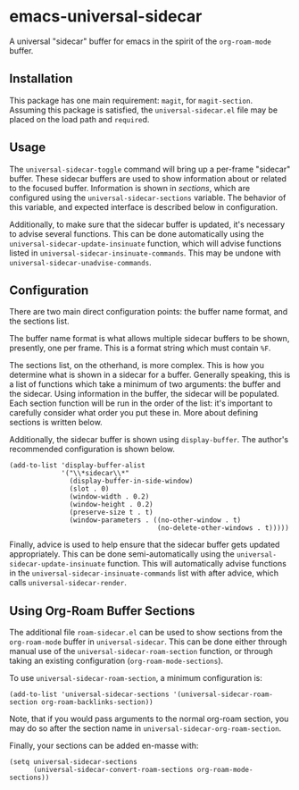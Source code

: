 # emacs-universal-sidecar

A universal "sidecar" buffer for emacs in the spirit of the `org-roam-mode` buffer.

## Installation

This package has one main requirement: `magit`, for `magit-section`.
Assuming this package is satisfied, the `universal-sidecar.el` file may be placed on the load path and `require`d.

## Usage

The `universal-sidecar-toggle` command will bring up a per-frame "sidecar" buffer.
These sidecar buffers are used to show information about or related to the focused buffer.
Information is shown in *sections*, which are configured using the `universal-sidecar-sections` variable.
The behavior of this variable, and expected interface is described below in configuration.

Additionally, to make sure that the sidecar buffer is updated, it's necessary to advise several functions.
This can be done automatically using the `universal-sidecar-update-insinuate` function, which will advise functions listed in `universal-sidecar-insinuate-commands`.
This may be undone with `universal-sidecar-unadvise-commands`.

## Configuration

There are two main direct configuration points: the buffer name format, and the sections list.

The buffer name format is what allows multiple sidecar buffers to be shown, presently, one per frame.
This is a format string which must contain `%F`.

The sections list, on the otherhand, is more complex.
This is how you determine what is shown in a sidecar for a buffer.
Generally speaking, this is a list of functions which take a minimum of two arguments: the buffer and the sidecar.
Using information in the buffer, the sidecar will be populated.
Each section function will be run in the order of the list: it's important to carefully consider what order you put these in.
More about defining sections is written below.

Additionally, the sidecar buffer is shown using `display-buffer`.
The author's recommended configuration is shown below.

```elisp
(add-to-list 'display-buffer-alist
             '("\\*sidecar\\*"
               (display-buffer-in-side-window)
               (slot . 0)
               (window-width . 0.2)
               (window-height . 0.2)
               (preserve-size t . t)
               (window-parameters . ((no-other-window . t)
                                     (no-delete-other-windows . t)))))
```

Finally, advice is used to help ensure that the sidecar buffer gets updated appropriately.
This can be done semi-automatically using the `universal-sidecar-update-insinuate` function.
This will automatically advise functions in the `universal-sidecar-insinuate-commands` list with after advice, which calls `universal-sidecar-render`.

## Using Org-Roam Buffer Sections

The additional file `roam-sidecar.el` can be used to show sections from the `org-roam-mode` buffer in `universal-sidecar`.
This can be done either through manual use of the `universal-sidecar-roam-section` function, or through taking an existing configuration (`org-roam-mode-sections`).

To use `universal-sidecar-roam-section`, a minimum configuration is:

```elisp
(add-to-list 'universal-sidecar-sections '(universal-sidecar-roam-section org-roam-backlinks-section))
```

Note, that if you would pass arguments to the normal org-roam section, you may do so after the section name in `universal-sidecar-org-roam-section`.

Finally, your sections can be added en-masse with:

```elisp
(setq universal-sidecar-sections
      (universal-sidecar-convert-roam-sections org-roam-mode-sections))
```

